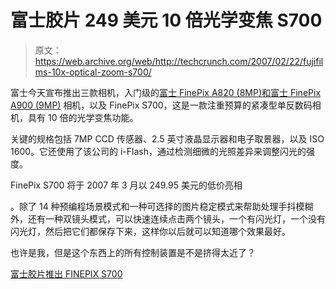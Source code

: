 # 富士胶片 249 美元 10 倍光学变焦 S700 

> 原文：<https://web.archive.org/web/http://techcrunch.com/2007/02/22/fujifilms-10x-optical-zoom-s700/>

富士今天宣布推出三款相机，入门级的[富士 FinePix A820 (8MP)和富士 FinePix A900 (9MP)](https://web.archive.org/web/20140128195228/http://www.fujifilmusa.com/JSP/fuji/epartners/PREventDetailPage.jsp?DBID=NEWS_864055&CAT_ID=-1007) 相机，以及 FinePix S700，这是一款注重预算的紧凑型单反数码相机，具有 10 倍的光学变焦功能。

关键的规格包括 7MP CCD 传感器、2.5 英寸液晶显示器和电子取景器，以及 ISO 1600。它还使用了该公司的 i-Flash，通过检测细微的光照差异来调整闪光的强度。

FinePix S700 将于 2007 年 3 月以 249.95 美元的低价亮相

。除了 14 种预编程场景模式和一种可选择的图片稳定模式来帮助处理手抖模糊外，还有一种双镜头模式，可以快速连续点击两个镜头，一个有闪光灯，一个没有闪光灯，然后把它们都保存下来，这样你以后就可以知道哪个效果最好。

也许是我，但是这个东西上的所有控制装置是不是挤得太近了？

[富士胶片推出 FINEPIX S700](https://web.archive.org/web/20140128195228/http://www.fujifilmusa.com/JSP/fuji/epartners/PREventDetailPage.jsp?DBID=NEWS_864058&CAT_ID=-1007)